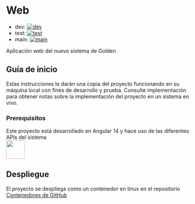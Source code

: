 # Web

- dev: [![dev](https://github.com/Inglesefe/Web/actions/workflows/build.yml/badge.svg?branch=dev)](https://github.com/Inglesefe/Web/actions/workflows/build.yml)  
- test: [![test](https://github.com/Inglesefe/Web/actions/workflows/build.yml/badge.svg?branch=test)](https://github.com/Inglesefe/Web/actions/workflows/build.yml)  
- main: [![main](https://github.com/Inglesefe/Web/actions/workflows/build.yml/badge.svg?branch=main)](https://github.com/Inglesefe/Web/actions/workflows/build.yml)

Aplicación web del nuevo sistema de Golden

## Guía de inicio

Estas instrucciones le darán una copia del proyecto funcionando en su máquina local con fines de desarrollo y prueba.
Consulte implementación para obtener notas sobre la implementación del proyecto en un sistema en vivo.

### Prerequisitos

Este proyecto está desarrollado en Angular 14 y hace uso de las diferentes APIs del sistema  
[<img src="https://upload.wikimedia.org/wikipedia/commons/thumb/c/cf/Angular_full_color_logo.svg/1200px-Angular_full_color_logo.svg.png" width="50px" height="50px" />](https://dotnet.microsoft.com/en-us/download/dotnet/7.0)  

## Despliegue

El proyecto se despliega como un contenedor en linux en el repositorio [Contenedores de GitHub](https://github.com/Inglesefe/Web/pkgs/container/Web)
